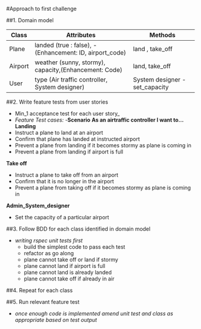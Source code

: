 #Approach to first challenge

##1. Domain model

Class | Attributes| Methods
------------ | ------------- |------------
Plane| landed (true : false), - (Enhancement: ID, airport_code) |land , take_off
Airport | weather (sunny, stormy), capacity,(Enhancement: Code)|land, take_off
User | type (Air traffic controller, System designer)| System designer - set_capacity

##2. Write feature tests from user stories 
  - Min_1 acceptance test for each user story_
  - _Feature Test cases:_
  -__Scenario__
  __As an airtraffic controller I want to...__
  __Landing__
  - Instruct a plane to land at an airport
  - Confirm that plane has landed at instructed airport
  - Prevent a plane from landing if it becomes stormy as plane is coming in 
  - Prevent a plane from landing if airport is full 
  
  __Take off__
  - Instruct a plane to take off from an airport 
  - Confirm that it is no longer in the airport
  - Prevent a plane from taking off if it becomes stormy as plane is coming in
  
  __Admin_System_designer__
  - Set the capacity of a particular airport

##3. Follow BDD for each class identified in domain model
  - _writing rspec unit tests first_
      * build the simplest code to pass each test
      * refactor as go along
      * plane cannot take off or land if stormy
      * plane cannot land if airport is full
      * plane cannot land is already landed
      * plane cannot take off if already in air
  
##4. Repeat for each class 

##5. Run relevant feature test
  - _once enough code is implemented_
         _amend unit test and class as appropriate based on test output_



